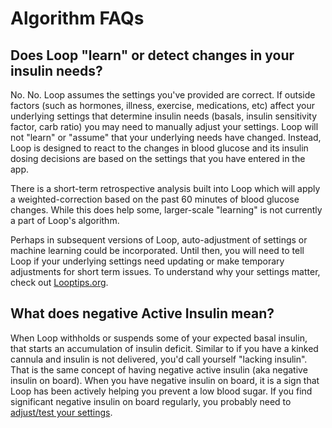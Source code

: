 # Algorithm FAQs


## Does Loop "learn" or detect changes in your insulin needs?

No. No. Loop assumes the settings you've provided are correct. If outside factors (such as hormones, illness, exercise, medications, etc) affect your underlying settings that determine insulin needs (basals, insulin sensitivity factor, carb ratio) you may need to manually adjust your settings. Loop will not "learn" or "assume" that your underlying needs have changed. Instead, Loop is designed to react to the changes in blood glucose and its insulin dosing decisions are based on the settings that you have entered in the app.

There is a short-term retrospective analysis built into Loop which will apply a weighted-correction based on the past 60 minutes of blood glucose changes. While this does help some, larger-scale "learning" is not currently a part of Loop's algorithm.

Perhaps in subsequent versions of Loop, auto-adjustment of settings or machine learning could be incorporated. Until then, you will need to tell Loop if your underlying settings need updating or make temporary adjustments for short term issues. To understand why your settings matter, check out [Looptips.org](https://looptips.org).

## What does negative Active Insulin mean?

When Loop withholds or suspends some of your expected basal insulin, that starts an accumulation of insulin deficit. Similar to if you have a kinked cannula and insulin is not delivered, you'd call yourself "lacking insulin". That is the same concept of having negative active insulin (aka negative insulin on board). When you have negative insulin on board, it is a sign that Loop has been actively helping you prevent a low blood sugar. If you find significant negative insulin on board regularly, you probably need to [adjust/test your settings](https://kdisimone.github.io/looptips/settings/settings/).

## 
